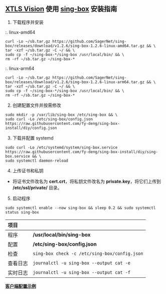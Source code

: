 ## [XTLS Vision](https://github.com/XTLS/Xray-core/discussions/1295) 使用 [sing-box](https://github.com/SagerNet/sing-box) 安装指南

1. 下载程序并安装

:. linux-amd64

```
curl -Lo ~/sb.tar.gz https://github.com/SagerNet/sing-box/releases/download/v1.2.6/sing-box-1.2.6-linux-amd64.tar.gz && \
tar -xzf ~/sb.tar.gz -C ~/ && \
sudo cp -f ~/sing-box-*/sing-box /usr/local/bin/ && \
rm -rf ~/sb.tar.gz ~/sing-box-*
```

:. linux-arm64

```
curl -Lo ~/sb.tar.gz https://github.com/SagerNet/sing-box/releases/download/v1.2.6/sing-box-1.2.6-linux-arm64.tar.gz && \
tar -xzf ~/sb.tar.gz -C ~/ && \
sudo cp -f ~/sing-box-*/sing-box /usr/local/bin/ && \
rm -rf ~/sb.tar.gz ~/sing-box-*
```

2. 创建配置文件并按需修改

```
sudo mkdir -p /var/lib/sing-box /etc/sing-box && \
sudo curl -Lo /etc/sing-box/config.json https://raw.githubusercontent.com/fy-deng/sing-box-install/diy/config.json
```

3. 下载并配置 systemd

```
sudo curl -Lo /etc/systemd/system/sing-box.service https://raw.githubusercontent.com/fy-deng/sing-box-install/diy/sing-box.service && \
sudo systemctl daemon-reload
```

4. 上传证书和私钥

- 将证书文件改名为 **cert.crt**，将私钥文件改名为 **private.key**，将它们上传到 **/etc/ssl/private/** 目录。

5. 启动程序

```
sudo systemctl enable --now sing-box && sleep 0.2 && sudo systemctl status sing-box
```

| 项目 | |
| :--- | :--- |
| 程序 | **/usr/local/bin/sing-box** |
| 配置 | **/etc/sing-box/config.json** |
| 检查 | `sing-box check -c /etc/sing-box/config.json` |
| 查看日志 | `journalctl -u sing-box --output cat -e` |
| 实时日志 | `journalctl -u sing-box --output cat -f` |

[**客户端配置示例**](https://github.com/chika0801/sing-box-examples/blob/main/VLESS-XTLS-Vision/config_client.json)
